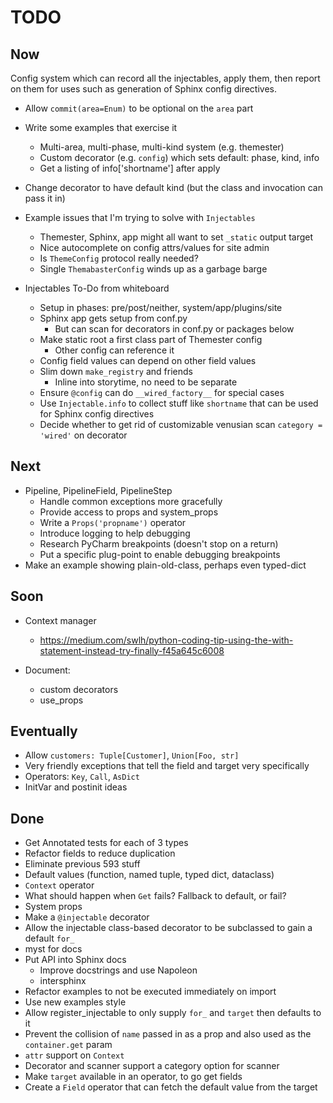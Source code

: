 # TODO

## Now

Config system which can record all the injectables, apply them, then report on them for uses such as generation of Sphinx config directives.

- Allow `commit(area=Enum)` to be optional on the `area` part
- Write some examples that exercise it
  * Multi-area, multi-phase, multi-kind system (e.g. themester)
  * Custom decorator (e.g. `config`) which sets default: phase, kind, info
  * Get a listing of info['shortname'] after apply
- Change decorator to have default kind (but the class and invocation can pass it in)

- Example issues that I'm trying to solve with `Injectables`
  * Themester, Sphinx, app might all want to set `_static` output target
  * Nice autocomplete on config attrs/values for site admin
  * Is `ThemeConfig` protocol really needed?
  * Single `ThemabasterConfig` winds up as a garbage barge
  
- Injectables To-Do from whiteboard
  * Setup in phases: pre/post/neither, system/app/plugins/site
  * Sphinx app gets setup from conf.py
    - But can scan for decorators in conf.py or packages below
  * Make static root a first class part of Themester config
    - Other config can reference it
  * Config field values can depend on other field values
  * Slim down `make_registry` and friends
    - Inline into storytime, no need to be separate
  * Ensure `@config` can do `__wired_factory__` for special cases
  * Use `Injectable.info` to collect stuff like `shortname` that can be used for Sphinx config directives
  * Decide whether to get rid of customizable venusian scan `category = 'wired'` on decorator
  

## Next

- Pipeline, PipelineField, PipelineStep
  * Handle common exceptions more gracefully
  * Provide access to props and system_props
  * Write a `Props('propname')` operator
  * Introduce logging to help debugging
  * Research PyCharm breakpoints (doesn't stop on a return)  
  * Put a specific plug-point to enable debugging breakpoints
- Make an example showing plain-old-class, perhaps even typed-dict

## Soon

- Context manager
  * https://medium.com/swlh/python-coding-tip-using-the-with-statement-instead-try-finally-f45a645c6008

- Document:
  - custom decorators
  - use_props

## Eventually

- Allow `customers: Tuple[Customer]`, `Union[Foo, str]`
- Very friendly exceptions that tell the field and target very specifically
- Operators: `Key`, `Call`, `AsDict`
- InitVar and postinit ideas

## Done

- Get Annotated tests for each of 3 types
- Refactor fields to reduce duplication
- Eliminate previous 593 stuff
- Default values (function, named tuple, typed dict, dataclass)
- `Context` operator
- What should happen when `Get` fails? Fallback to default, or fail?
- System props
- Make a `@injectable` decorator
- Allow the injectable class-based decorator to be subclassed 
  to gain a default `for_`
- myst for docs
- Put API into Sphinx docs
  * Improve docstrings and use Napoleon
  * intersphinx
- Refactor examples to not be executed immediately on import
- Use new examples style
- Allow register_injectable to only supply `for_` and `target` then defaults to it
- Prevent the collision of `name` passed in as a prop and also used as the `container.get` param
- `attr` support on `Context`
- Decorator and scanner support a category option for scanner
- Make `target` available in an operator, to go get fields
- Create a `Field` operator that can fetch the default value from the target


